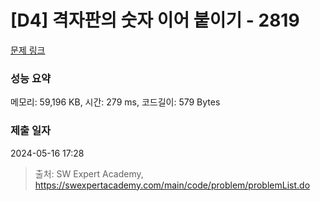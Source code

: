 # [D4] 격자판의 숫자 이어 붙이기 - 2819 

[문제 링크](https://swexpertacademy.com/main/code/problem/problemDetail.do?contestProbId=AV7I5fgqEogDFAXB) 

### 성능 요약

메모리: 59,196 KB, 시간: 279 ms, 코드길이: 579 Bytes

### 제출 일자

2024-05-16 17:28



> 출처: SW Expert Academy, https://swexpertacademy.com/main/code/problem/problemList.do